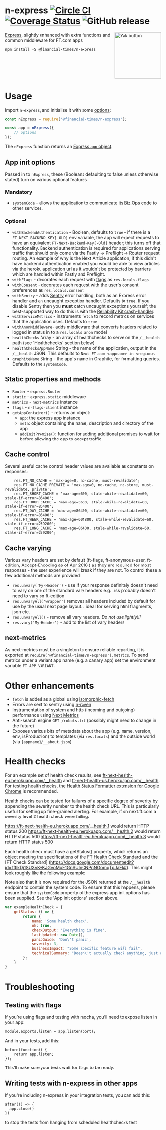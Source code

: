 # n-express [![Circle CI](https://circleci.com/gh/Financial-Times/n-express/tree/main.svg?style=svg)](https://circleci.com/gh/Financial-Times/n-express/tree/main) [![Coverage Status](https://coveralls.io/repos/github/Financial-Times/n-express/badge.svg)](https://coveralls.io/github/Financial-Times/n-express) ![GitHub release](https://img.shields.io/github/release/Financial-Times/n-express.svg?style=popout)

<a href="https://docs.google.com/forms/d/e/1FAIpQLSf5InA7UJK9yNBCzidFKI_WNkfbl6of1eRlIACRspGXUcBx8A/viewform?usp=pp_url&entry.78759464=n-express" target="_blank"><img src="https://i.imgur.com/UmScdZ4.png" alt="Yak button" border="0" align="right" width="150" title="Report a yak shaving incident for this repository"></a>

[Express](https://expressjs.com/), slightly enhanced with extra functions and common middleware for FT.com apps.

```
npm install -S @financial-times/n-express
```

<br clear="right">

# Usage

Import `n-express`, and initialise it with some [options](#app-init-options):

```js
const nExpress = require('@financial-times/n-express');

const app = nExpress({
	// options
});
```

The `nExpress` function returns an [Express `app` object](https://expressjs.com/en/4x/api.html#app).

## App init options

Passed in to `nExpress`, these (Booleans defaulting to false unless otherwise stated) turn on various optional features

### Mandatory

- `systemCode` - allows the application to communicate its [Biz Ops](https://biz-ops.in.ft.com/) code to other services.

### Optional

- `withBackendAuthentication` - Boolean, defaults to `true` - if there is a `FT_NEXT_BACKEND_KEY[_OLD]` env variable, the app will expect requests to have an equivalent `FT-Next-Backend-Key[-Old]` header; this turns off that functionality. Backend authentication is required for applications serving traffic that should only come via the Fastly -> Preflight -> Router request routing. An example of why is the Next Article application, if this didn't have backend authentication enabled you would be able to view articles via the heroku application url as it wouldn't be protected by barriers which are handled within Fastly and Preflight.
- `withFlags` - decorates each request with [flags](https://github.com/Financial-Times/n-flags-client) as `res.locals.flags`
- `withConsent` - decorates each request with the user's consent preferences as `res.locals.consent`
- `withSentry` - adds [Sentry](https://sentry.io/) error handling, both as an Express error handler and an uncaught exception handler. Defaults to `true`. If you disable Sentry then you **must** catch uncaught exceptions yourself; the best-supported way to do this is with the [Reliability Kit crash-handler](https://github.com/Financial-Times/dotcom-reliability-kit/tree/main/packages/crash-handler#readme).
- `withServiceMetrics` - instruments `fetch` to record metrics on services that the application uses. Defaults to `true`
- `withAnonMiddleware`- adds middleware that converts headers related to logged in status in to a `res.locals.anon` model
- `healthChecks` Array - an array of healthchecks to serve on the `/__health` path (see 'Healthchecks' section below)
- `healthChecksAppName` String - the name of the application, output in the `/__health` JSON. This defaults to `Next FT.com <appname> in <region>`.
- `graphiteName` String - the app's name in Graphite, for formatting queries. Defaults to the `systemCode`.

## Static properties and methods
- `Router` - `express.Router`
- `static` - `express.static` middleware
- `metrics` - `next-metrics` instance
- `flags` - `n-flags-client` instance
- `getAppContainer()` - returns an object:
	- `app`: the express app instance
	- `meta`: object containing the name, description and directory of the app
	- `addInitPromise()`: function for adding additional promises to wait for before allowing the app to accept traffic


## Cache control
Several useful cache control header values are available as constants on responses:
```
	res.FT_NO_CACHE = 'max-age=0, no-cache, must-revalidate';
	res.FT_NO_CACHE_PRIVATE = 'max-age=0, no-cache, no-store, must-revalidate, private';
	res.FT_SHORT_CACHE = 'max-age=600, stale-while-revalidate=60, stale-if-error=86400';
	res.FT_HOUR_CACHE = 'max-age=3600, stale-while-revalidate=60, stale-if-error=86400';
	res.FT_DAY_CACHE = 'max-age=86400, stale-while-revalidate=60, stale-if-error=86400';
	res.FT_WEEK_CACHE = 'max-age=604800, stale-while-revalidate=60, stale-if-error=259200';
	res.FT_LONG_CACHE = 'max-age=86400, stale-while-revalidate=60, stale-if-error=259200';
```

## Cache varying
Various vary headers are set by default (ft-flags, ft-anonymous-user, ft-edition, Accept-Encoding as of Apr 2016 ) as they are required for most responses - the user experience will break if they are not. To control these a few additional methods are provided
- `res.unvary('My-Header')` - use if your response definitely doesn't need to vary on one of the standard vary headers e.g. .rss probably doesn't need to vary on ft-edition
- `res.unvaryAll('wrapper')` removes all headers included by default for use by the usual next page layout... ideal for serving html fragments, json etc.
- `res.unvaryAll()` - remove all vary headers. *Do not use lightly!!!*
- `res.vary('My-Header')` - add to the list of vary headers

## next-metrics
As next-metrics must be a singleton to ensure reliable reporting, it is exported at `require('@financial-times/n-express').metrics`. To send metrics under a variant app name (e.g. a canary app) set the environment variable `FT_APP_VARIANT`.

# Other enhancements
- `fetch` is added as a global using [isomorphic-fetch](https://github.com/matthew-andrews/isomorphic-fetch)
- Errors are sent to sentry using [n-raven](https://github.com/Financial-Times/n-raven)
- Instrumentation of system and http (incoming and outgoing) performance using [Next Metrics](https://github.com/Financial-Times/next-metrics)
- Anti-search engine `GET /robots.txt` (possibly might need to change in the future)
- Exposes various bits of metadata about the app (e.g. name, version, env, isProduction) to templates (via `res.locals`) and the outside world (via `{appname}/__about.json`)



# Health checks

For an example set of health check results, see [ft-next-health-eu.herokuapp.com/__health](https://ft-next-health-eu.herokuapp.com/__health) and [ft-next-health-us.herokuapp.com/__health](https://ft-next-health-us.herokuapp.com/__health). For testing health checks, the [Health Status Formatter extension for Google Chrome](https://github.com/triblondon/health-status-formatter) is recommended.

Health checks can be tested for failures of a specific degree of severity by appending the severity number to the health check URL. This is particularly useful for setting up fine-grained alerting. For example, if on next.ft.com a severity level 2 health check were failing:

https://ft-next-health-eu.herokuapp.com/__health.1 would return HTTP status 200
https://ft-next-health-eu.herokuapp.com/__health.2 would return HTTP status 500
https://ft-next-health-eu.herokuapp.com/__health.3 would return HTTP status 500

Each health check must have a getStatus() property, which returns an object meeting the specifications of the [FT Health Check Standard](https://docs.google.com/document/d/18hefJjImF5IFp9WvPAm9Iq5_GmWzI9ahlKSzShpQl1s/edit) and the [FT Check Standard] (https://docs.google.com/document/edit?id=1ftlkDj1SUXvKvKJGvoMoF1GnSUInCNPnNGomqTpJaFk#). This might look roughly like the following example:

Note also that it is now required for the JSON returned at the `/__health` endpoint to contain the system code. To ensure that this happens, please ensure that the `systemCode` property of the express app init options has been supplied. See the 'App init options' section above.

```js
var exampleHealthCheck = {
	getStatus: () => {
		return {
			name: 'Some health check',
			ok: true,
			checkOutput: 'Everything is fine',
			lastUpdated: new Date(),
			panicGuide: 'Don\'t panic',
			severity: 3,
			businessImpact: "Some specific feature will fail",
			technicalSummary: "Doesn\'t actually check anything, just an example"
		};
	}
}
```

# Troubleshooting

## Testing with flags

If you’re using flags and testing with mocha, you’ll need to expose listen in your app:

```
module.exports.listen = app.listen(port);
```

And in your tests, add this:

```
before(function() {
	return app.listen;
});
```

This’ll make sure your tests wait for flags to be ready.

## Writing tests with n-express in other apps 
If you're including n-express in your integration tests, you can add this:

```
after(() => {
  app.close()
})
```

to stop the tests from hanging from scheduled healthchecks 
test
